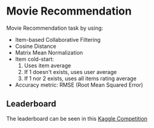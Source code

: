 # Movie Recommendation

Movie Recommendation task by using:

- Item-based Collaborative Filtering
- Cosine Distance
- Matrix Mean Normalization
- Item cold-start:
  1. Uses item average
  2. If 1 doesn't exists, uses user average
  3. If 1 nor 2 exists, uses all items rating average
- Accuracy metric: RMSE (Root Mean Squared Error)

## Leaderboard

The leaderboard can be seen in this [Kaggle Competition](https://www.kaggle.com/c/recsys-20191-cfmr/leaderboard)
